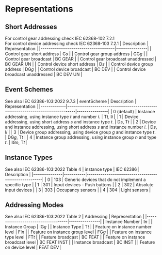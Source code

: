 # Representations

## Short Addresses

For control gear addressing check IEC 62368-102 7.2.1 \
For control device addressing check IEC 62368-103 7.2.1
| Description                          | Representation |
|--------------------------------------|----------------|
| Control gear short address           | G*s*           |
| Control gear group address           | GG*g*          |
| Control gear broadcast               | BC GEAR        |
| Control gear broadcast unaddressed   | BC GEAR UN     |
| Control device short address         | D*s*           |
| Control device group address         | DG*g*          |
| Control device broadcast             | BC DEV         |
| Control device broadcast unaddressed | BC DEV UN      |

## Event Schemes

See also IEC 62386-103:2022 9.7.3
| eventScheme | Description                                                                      | Representation |
|-------------|----------------------------------------------------------------------------------|----------------|
| 0 (default) | Instance addressing, using instance type *t* and number *i*.                     | T*t*, I*i*     |
| 1           | Device addressing, using short address *s* and instance type *t*.                | D*s*, T*t*     |
| 2           | Device and instance addressing, using short address *s* and instance number *i*. | D*s*, I*i*     |
| 3           | Device group addressing, using device group *g* and instance type *t*.           | DG*g*, T*t*    |
| 4           | Instance group addressing, using instance group *n* and type *t*.                | IG*n*, T*t*    |

## Instance Types

See also IEC 62386-103:2022 Table 4
| instance type | IEC 62386 | Description                                           |
|---------------|-----------|-------------------------------------------------------|
| 0             | 103       | Generic devices that do not implement a specific type |
| 1             | 301       | Input devices - Push buttons                          |
| 2             | 302       | Absolute input devices                                |
| 3             | 303       | Occupancy sensors                                     |
| 4             | 304       | Light sensors                                         |

## Addressing Modes

See also IEC 62386-103:2022 Table 2
| Addressing                          | Representation |
|-------------------------------------|----------------|
| Instance Number                     | I*n*           |
| Instance Group                      | IG*g*          |
| Instance Type                       | T*t*           |
| Feature on instance number level    | FI*n*          |
| Feature on instance group level     | FG*g*          |
| Feature on instance type level      | FT*t*          |
| Feature broadcast                   | BC FEAT        |
| Feature on instance broadcast level | BC FEAT INST   |
| Instance broadcast                  | BC INST        |
| Feature on device level             | FEAT DEV       |